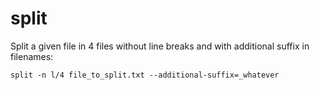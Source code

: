 # split

Split a given file in 4 files without line breaks and with additional suffix in filenames:  

```split -n l/4 file_to_split.txt --additional-suffix=_whatever```
